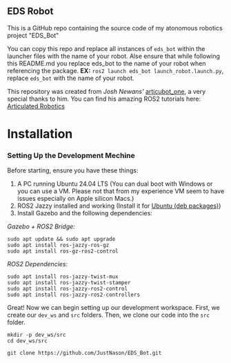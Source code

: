 ## EDS Robot

This is a GitHub repo containing the source code of my atonomous robotics project "EDS_Bot"

You can copy this repo and replace all instances of `eds_bot` within the launcher files with the name of your robot. Alse ensure that while following this README.md you replace eds_bot to the name of your robot when referencing the package. 
**EX:** `ros2 launch eds_bot launch_robot.launch.py`, replace `eds_bot` with the name of your robot.

This repository was created from _Josh Newans'_ [articubot_one](https://github.com/joshnewans/articubot_one), a very special thanks to him.
You can find his amazing ROS2 tutorials here:
[Articulated Robotics](https://www.youtube.com/@ArticulatedRobotics)

Installation
============
### Setting Up the Development Mechine

Before starting, ensure you have these things:
1. A PC running Ubuntu 24.04 LTS (You can dual boot with Windows or you can use a VM. Please not that from my experience VM seem to have issues especially on Apple silicon Macs.)
2. ROS2 Jazzy installed and working (Install it for [Ubuntu (deb packages)](https://docs.ros.org/en/jazzy/Installation/Ubuntu-Install-Debs.html))
3. Install Gazebo and the following dependencies:

_Gazebo + ROS2 Bridge:_
```
sudo apt update && sudo apt upgrade
sudo apt install ros-jazzy-ros-gz
sudo apt install ros-gz-ros2-control
```

_ROS2 Dependencies:_
```
sudo apt install ros-jazzy-twist-mux
sudo apt install ros-jazzy-twist-stamper
sudo apt install ros-jazzy-ros2-control
sudo apt install ros-jazzy-ros2-controllers
```

Great! Now we can begin setting up our development workspace.
First, we create our `dev_ws` and `src` folders. Then, we clone our code into the `src` folder.
```
mkdir -p dev_ws/src
cd dev_ws/src

git clone https://github.com/JustNason/EDS_Bot.git
```

